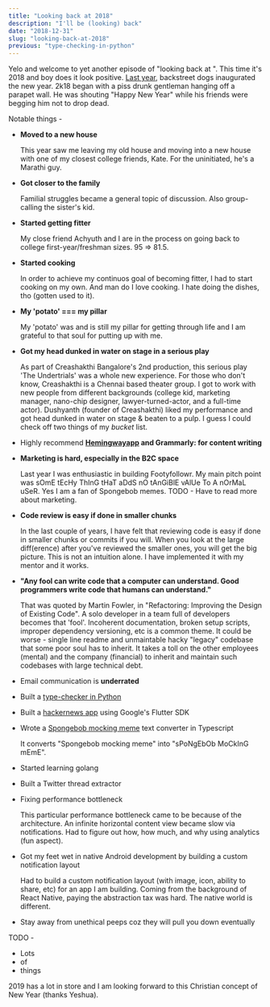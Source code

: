 ```yaml
---
title: "Looking back at 2018"
description: "I'll be (looking) back"
date: "2018-12-31"
slug: "looking-back-at-2018"
previous: "type-checking-in-python"
---
```


Yelo and welcome to yet another episode of "looking back at <insert year>". This time it's 2018 and boy does it look positive. [Last year](/looking-back-at-2017/), backstreet dogs inaugurated the new year. 2k18 began with a piss drunk gentleman hanging off a parapet wall. He was shouting "Happy New Year" while his friends were begging him not to drop dead.

Notable things - 

- **Moved to a new house**

    This year saw me leaving my old house and moving into a new house with one of my closest college friends, Kate. For the uninitiated, he's a Marathi guy.

- **Got closer to the family**

    Familial struggles became a general topic of discussion. Also group-calling the sister's kid.

- **Started getting fitter**

    My close friend Achyuth and I are in the process on going back to college first-year/freshman sizes. 95 => 81.5.

- **Started cooking**

    In order to achieve my continuos goal of becoming fitter, I had to start cooking on my own. And man do I love cooking. I hate doing the dishes, tho (gotten used to it).

- **My 'potato' === my pillar**

    My 'potato' was and is still my pillar for getting through life and I am grateful to that soul for putting up with me.

- **Got my head dunked in water on stage in a serious play**

    As part of Creashakthi Bangalore's 2nd production, this serious play 'The Undertrials' was a whole new experience. For those who don't know, Creashakthi is a Chennai based theater group. I got to work with new people from different backgrounds (college kid, marketing manager, nano-chip designer, lawyer-turned-actor, and a full-time actor). Dushyanth (founder of Creashakthi) liked my performance and got head dunked in water on stage & beaten to a pulp. I guess I could check off two things of my *bucket* list.

- Highly recommend **[Hemingwayapp](http://www.hemingwayapp.com/) and Grammarly: for content writing**

- **Marketing is hard, especially in the B2C space**

    Last year I was enthusiastic in building Footyfollowr. My main pitch point was sOmE tEcHy ThInG tHaT aDdS nO tAnGiBlE vAlUe To A nOrMaL uSeR. Yes I am a fan of Spongebob memes. TODO - Have to read more about marketing.

- **Code review is easy if done in smaller chunks**

    In the last couple of years, I have felt that reviewing code is easy if done in smaller chunks or commits if you will. When you look at the large diff(erence) after you've reviewed the smaller ones, you will get the big picture. This is not an intuition alone. I have implemented it with my mentor and it works.

- **"Any fool can write code that a computer can understand. Good programmers write code that humans can understand."**

    That was quoted by Martin Fowler, in "Refactoring: Improving the Design of Existing Code". A solo developer in a team full of developers becomes that 'fool'. Incoherent documentation, broken setup scripts, improper dependency versioning, etc is a common theme. It could be worse - single line readme and unmaintable hacky "legacy" codebase that some poor soul has to inherit. It takes a toll on the other employees (mental) and the company (financial) to inherit and maintain such codebases with large technical debt.

- Email communication is **underrated**

- Built a [type-checker in Python](/type-checking-in-python/)

- Built a [hackernews app](https://github.com/onstash/hackernews) using Google's Flutter SDK

- Wrote a [Spongebob mocking meme](https://knowyourmeme.com/memes/mocking-spongebob) text converter in Typescript

    It converts "Spongebob mocking meme" into "sPoNgEbOb MoCkInG mEmE".

- Started learning golang

- Built a Twitter thread extractor

- Fixing performance bottleneck

    This particular performance bottleneck came to be because of the architecture. An infinite horizontal content view became slow via notifications. Had to figure out how, how much, and why using analytics (fun aspect).

- Got my feet wet in native Android development by building a custom notification layout

    Had to build a custom notification layout (with image, icon, ability to share, etc) for an app I am building. Coming from the background of React Native, paying the abstraction tax was hard. The native world is different.

- Stay away from unethical peeps coz they will pull you down eventually

TODO - 

- Lots
- of
- things

2019 has a lot in store and I am looking forward to this Christian concept of New Year (thanks Yeshua).
